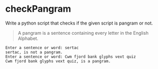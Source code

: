 # checkPangram

Write a python script that checks if the given script is pangram or not.

> A pangram is a sentence containing every letter in the English Alphabet.

    Enter a sentence or word: sertac
    sertac, is not a pangram.
    Enter a sentence or word: Cwm fjord bank glyphs vext quiz
    Cwm fjord bank glyphs vext quiz, is a pangram.
